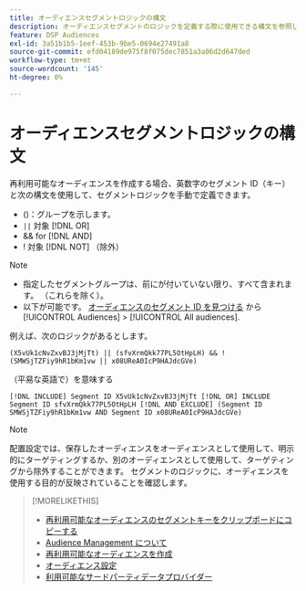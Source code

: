 ```yaml
---
title: オーディエンスセグメントロジックの構文
description: オーディエンスセグメントのロジックを定義する際に使用できる構文を参照します。
feature: DSP Audiences
exl-id: 3a51b1b5-1eef-453b-9be5-0694e27491a8
source-git-commit: efd04189de975f8f075dec7851a3a06d2d647ded
workflow-type: tm+mt
source-wordcount: '145'
ht-degree: 0%

---
```


# オーディエンスセグメントロジックの構文

再利用可能なオーディエンスを作成する場合、英数字のセグメント ID（キー）と次の構文を使用して、セグメントロジックを手動で定義できます。

* ()：グループを示します。
* `||` 対象 [!DNL OR] <!-- || escaped with backticks so Jenkins doesn't think it's a Markdown table -->
* &amp;&amp; for [!DNL AND]
* ! 対象 [!DNL NOT] （除外）

>[!NOTE]
>
>* 指定したセグメントグループは、前にが付いていない限り、すべて含まれます。 （これらを除く）。
>* 以下が可能です。 [オーディエンスのセグメント ID を見つける](reusable-audience-clipboard.md) から [!UICONTROL Audiences] > [!UICONTROL All audiences].


例えば、次のロジックがあるとします。

```
(X5vUk1cNvZxvBJ3jMjTt) || (sfvXrmQkk77PL5OtHpLH) && !(SMWSjTZFiy9hR1bKm1vw || x08UReA0IcP9HAJdcGVe)
```

（平易な英語で）を意味する

```
[!DNL INCLUDE] Segment ID X5vUk1cNvZxvBJ3jMjTt [!DNL OR] INCLUDE Segment ID sfvXrmQkk77PL5OtHpLH [!DNL AND EXCLUDE] (Segment ID SMWSjTZFiy9hR1bKm1vw AND Segment ID x08UReA0IcP9HAJdcGVe)
```

>[!NOTE]
>
>配置設定では、保存したオーディエンスをオーディエンスとして使用して、明示的にターゲティングするか、別のオーディエンスとして使用して、ターゲティングから除外することができます。 セグメントのロジックに、オーディエンスを使用する目的が反映されていることを確認します。

>[!MORELIKETHIS]
>
>* [再利用可能なオーディエンスのセグメントキーをクリップボードにコピーする](reusable-audience-clipboard.md)
>* [Audience Management について](audience-about.md)
>* [再利用可能なオーディエンスを作成](reusable-audience-create.md)
>* [オーディエンス設定](audience-settings.md)
>* [利用可能なサードパーティデータプロバイダー](third-party-data-providers.md)

